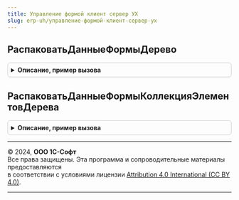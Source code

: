 ```yaml
---
title: Управление формой клиент сервер УХ
slug: erp-uh/управление-формой-клиент-сервер-ух
---
```



## РаспаковатьДанныеФормыДерево
<details style="margin: 1em 0; padding: 0.5em; border: 1px solid #ccc; border-radius: 6px;">

<summary style="font-weight: bold; cursor: pointer;">Описание, пример вызова</summary>

```bsl

Процедура РаспаковатьДанныеФормыДерево(УпакованныеДанные, ДанныеФормыДерево, ЭлементФормы = Неопределено) Экспорт
```

Пример вызова
```bsl
УправлениеФормойКлиентСерверУХ.РаспаковатьДанныеФормыДерево(УпакованныеДанные, ДанныеФормыДерево, ЭлементФормы);
```
</details>

## РаспаковатьДанныеФормыКоллекцияЭлементовДерева
<details style="margin: 1em 0; padding: 0.5em; border: 1px solid #ccc; border-radius: 6px;">

<summary style="font-weight: bold; cursor: pointer;">Описание, пример вызова</summary>

```bsl

Процедура РаспаковатьДанныеФормыКоллекцияЭлементовДерева(УпакованныеДанные, ДанныеФормыДерево, ЭлементФормы) Экспорт
```

Пример вызова
```bsl
УправлениеФормойКлиентСерверУХ.РаспаковатьДанныеФормыКоллекцияЭлементовДерева(УпакованныеДанные, ДанныеФормыДерево, ЭлементФормы));
```
</details>

---

© 2024, **ООО 1С-Софт**  
Все права защищены. Эта программа и сопроводительные материалы предоставляются  
в соответствии с условиями лицензии [Attribution 4.0 International (CC BY 4.0)](https://creativecommons.org/licenses/by/4.0/legalcode).

---
